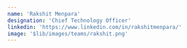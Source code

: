 ```yaml
---
name: 'Rakshit Menpara'
designation: 'Chief Technology Officer'
linkedin: 'https://www.linkedin.com/in/rakshitmenpara/'
image: '$lib/images/teams/rakshit.png'
---
```

